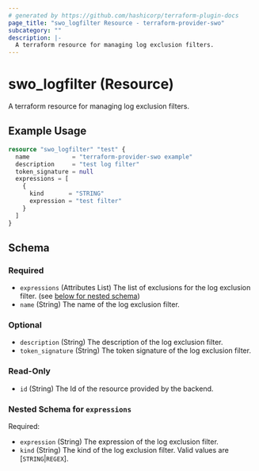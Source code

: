 ```yaml
---
# generated by https://github.com/hashicorp/terraform-plugin-docs
page_title: "swo_logfilter Resource - terraform-provider-swo"
subcategory: ""
description: |-
  A terraform resource for managing log exclusion filters.
---
```


# swo_logfilter (Resource)

A terraform resource for managing log exclusion filters.

## Example Usage

```terraform
resource "swo_logfilter" "test" {
  name            = "terraform-provider-swo example"
  description     = "test log filter"
  token_signature = null
  expressions = [
    {
      kind       = "STRING"
      expression = "test filter"
    }
  ]
}
```

<!-- schema generated by tfplugindocs -->
## Schema

### Required

- `expressions` (Attributes List) The list of exclusions for the log exclusion filter. (see [below for nested schema](#nestedatt--expressions))
- `name` (String) The name of the log exclusion filter.

### Optional

- `description` (String) The description of the log exclusion filter.
- `token_signature` (String) The token signature of the log exclusion filter.

### Read-Only

- `id` (String) The Id of the resource provided by the backend.

<a id="nestedatt--expressions"></a>
### Nested Schema for `expressions`

Required:

- `expression` (String) The expression of the log exclusion filter.
- `kind` (String) The kind of the log exclusion filter. Valid values are [`STRING`|`REGEX`].
